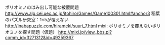 ポリオミノのはみ出し可能な被覆問題
http://www.alg.cei.uec.ac.jp/itohiro/Games/Game100301.html#anchor3
稲葉のパズル研究室：1×5が覆えない
http://inabapuzzle.com/hirameki/suuri_7.html
mixi: ポリオミノを覆えないポリオミノを探す問題（仮題）
http://mixi.jp/view_bbs.pl?comm_id=3271312&id=49259367

